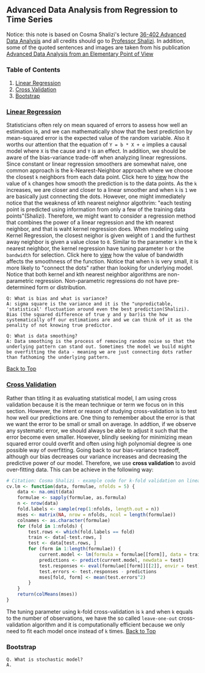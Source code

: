 ## Advanced Data Analysis from Regression to Time Series 

Notice: this note is based on Cosma Shalizi's lecture [36-402 Advanced Data Analysis](https://www.stat.cmu.edu/~cshalizi/uADA/17/) and all credits should go to [Professor Shalizi](https://en.wikipedia.org/wiki/Cosma_Shalizi). In addition, some of the quoted sentences and images are taken from his publication [Advanced Data Analysis from an Elementary Point of View](https://www.stat.cmu.edu/~cshalizi/ADAfaEPoV/ADAfaEPoV.pdf)

### Table of Contents

1. [Linear Regression](#linear-regression)
2. [Cross Validation](#cross-validation)
3. [Bootstrap](#bootstrap)

### [Linear Regression](https://www.stat.cmu.edu/~cshalizi/uADA/17/hw/01/hw-01.pdf)

Statisticians often rely on mean squared of errors to assess how well an estimation is, and we can mathematically show that the best prediction by mean-squared error is the expected value of the random variable. Also it worths our attention that the equation of `Y = b * X + e` implies a causal model where `X` is the cause and `Y` is an effect. In addition, we should be aware of the bias-variance trade-off when analyzing linear regressions. Since constant or linear regression smoothers are somewhat naive, one common approach is the k-Nearest-Neighbor approach where we choose the closest `k` neighbors from each data point. Click here to [view](./img/1.png) how the value of `k` changes how smooth the prediction is to the data points. As the `k` increases, we are closer and closer to a linear smoother and when `k` is `1` we are basically just connecting the dots. However, one might immediately notice that the weakness of kth nearest neighnor algothrim: "each testing point is predicted using information from only a few of the training data points"(Shalizi). Therefore, we might want to consider a regression method that combines the power of a linear regression and the kth nearest neighbor, and that is waht kernel regression does. When modeling using Kernel Regression, the closest neighor is given weight of `1` and the furthest away neighbor is given a value close to `0`. Similar to the parameter `k` in the k nearest neighbor, the kernel regression have tuning parameter `h` or the `bandwidth` for selection. Click here to [view](https://upload.wikimedia.org/wikipedia/commons/thumb/2/2a/Kernel_density.svg/250px-Kernel_density.svg.png) how the value of bandwidth affects the smoothness of the function. Notice that when `h` is very small, it is more likely to "connect the dots" rather than looking for underlying model. Notice that both kernel and kth nearest neighbor algorithms are non-parametric regression. Non-parametric regressions do not have pre-determined form or distribution. 

```
Q: What is bias and what is variance?
A: sigma square is the variance and it is the "unpredictable, 'statistical' fluctuation around even the best prediction(Shalizi). Bias (the squared difference of true y and y bar)is the how systematically off our estimations are and we can think of it as the penality of not knowing true predictor. 

Q: What is data smoothing?
A: Data smoothing is the process of removing random noise so that the underlying pattern can stand out. Sometimes the model we build might be overfitting the data - meaning we are just connecting dots rather than fathoming the underlying pattern. 
```
[Back to Top](#table-of-contents)

### [Cross Validation](https://www.stat.cmu.edu/~cshalizi/uADA/17/hw/02/hw-02.pdf)

Rather than titling it as evaluating statistical model, I am using cross validation because it is the mean technique or term we focus on in this section. However, the intent or reason of studying cross-validation is to test how well our predictions are. One thing to remember about the error is that we want the error to be small or small on average. In addtion, if we observe any systematic error, we should always be able to adjust it such that the error become even smaller. However, blindly seeking for minimizing mean squared error could overfit and often using high polynomial degree is one possible way of overfitting. Going back to our bias-variance tradeoff, although our bias decreases our variance increases and decreasing the predictive power of our model. Therefore, we use __cross validation__ to avoid over-fitting data. This can be achieve in the following way:

``` R
# Citation: Cosma Shalizi - example code for k-fold validation on linear model 
cv.lm <- function(data, formulae, nfolds = 5) {
    data <- na.omit(data)
    formulae <- sapply(formulae, as.formula)
    n <- nrow(data)
    fold.labels <- sample(rep(1:nfolds, length.out = n))
    mses <- matrix(NA, nrow = nfolds, ncol = length(formulae))
    colnames <- as.character(formulae)
    for (fold in 1:nfolds) {
        test.rows <- which(fold.labels == fold)
        train <- data[-test.rows, ]
        test <- data[test.rows, ]
        for (form in 1:length(formulae)) {
            current.model <- lm(formula = formulae[[form]], data = train)
            predictions <- predict(current.model, newdata = test)
            test.responses <- eval(formulae[[form]][[2]], envir = test)
            test.errors <- test.responses - predictions
            mses[fold, form] <- mean(test.errors^2)
        }
    }
    return(colMeans(mses))
}
```

The tuning parameter using k-fold cross-validation is `k` and when `k` equals to the number of observations, we have the so called `leave-one-out` cross-validation algorithm and it is computationally efficient because we only need to fit each model once instead of `k` times. 
[Back to Top](#table-of-contents)

### Bootstrap 

```
Q. What is stochastic model?
A. 
```



